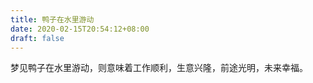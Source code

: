 ```yaml
---
title: 鸭子在水里游动
date: 2020-02-15T20:54:12+08:00
draft: false
---
```


梦见鸭子在水里游动，则意味着工作顺利，生意兴隆，前途光明，未来幸福。
